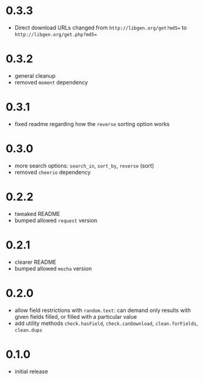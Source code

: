 # 0.3.3

- Direct download URLs changed from `http://libgen.org/get?md5=`
  to `http://libgen.org/get.php?md5=`

# 0.3.2

- general cleanup
- removed `moment` dependency

# 0.3.1

- fixed readme regarding how the `reverse` sorting option works

# 0.3.0

- more search options: `search_in`, `sort_by`, `reverse` (sort)
- removed `cheerio` dependency

# 0.2.2

- tweaked README
- bumped allowed `request` version

# 0.2.1

- clearer README
- bumped allowed `mocha` version

# 0.2.0

- allow field restrictions with `random.text`: can demand only results
with given fields filled, or filled with a particular value
- add utility methods `check.hasField`, `check.canDownload`,
  `clean.forFields`, `clean.dups`

# 0.1.0

- initial release
